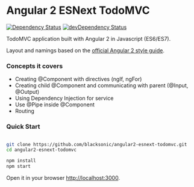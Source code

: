 # Angular 2 ESNext TodoMVC
[![Dependency Status](https://david-dm.org/blacksonic/angular2-esnext-todomvc.svg)](https://david-dm.org/blacksonic/angular2-esnext-todomvc)
[![devDependency Status](https://david-dm.org/blacksonic/angular2-esnext-todomvc/dev-status.svg)](https://david-dm.org/blacksonic/angular2-esnext-todomvc?type=dev)

TodoMVC application built with Angular 2 in Javascript (ES6/ES7).

Layout and namings based on the [official Angular 2 style guide](https://angular.io/styleguide).

### Concepts it covers

- Creating @Component with directives (ngIf, ngFor)
- Creating child @Component and communicating with parent (@Input, @Output)
- Using Dependency Injection for service
- Use @Pipe inside @Component
- Routing

### Quick Start

```bash

git clone https://github.com/blacksonic/angular2-esnext-todomvc.git
cd angular2-esnext-todomvc

npm install
npm start

```

Open it in your browser [http://localhost:3000](http://localhost:3000).
